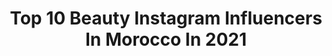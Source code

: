 ---
title: Top 10 Beauty Instagram Influencers In Morocco In 2021
description: >-
  Find top beauty Instagram influencers in Morocco in 2021. Most popular hashtags: #fashion #style #makeup #fashionblogger.
platform: Instagram
hits: 208
text_top: See the best Instagram profiles on inBeat.
text_bottom: Our database aggregates 208 Instagram influencers like this in Morocco for you to connect with.
profiles:
  - username: "_kawtar1"
    fullname: >-
      K  A  W  T  A  R | كوثر 🕊
    bio: >-
      إمرأة تعرف من أين يُؤكَل الفرح ﷽ ☪️ Influencer | blogger For collaboration 📥 #mohammedia #morocco ▪︎makeup , beauty , lifestyle , fashion ,hijaber
    location: "Morocco"
    followers: 26317
    engagement: 633
    commentsToLikes: 0.071920
    id: ckap025c2oe0s0i781y7gp2rl
    verified: false
    hashtags: "#hijabootd, #modesty, #chichijab, #hijabstyleicon"
  - username: "happylittlefrenchie"
    fullname: >-
      Ouiame 💫
    bio: >-
      Fashion • Beauty • Kids Happy Mom of Mia & Léna 📍Paris 🇫🇷 💌 happylittlefrenchie@gmail.com
    location: "Morocco"
    followers: 10401
    engagement: 467
    commentsToLikes: 0.101167
    id: ck5hmgq2ylx710i111jf5gxxd
    verified: false
    hashtags: "#lvbag, #womenwithstyle, #lookdujour, #sofitelmarrakech"
  - username: "malak_beauteam"
    fullname: >-
      𝙼𝚊𝚕𝚊𝚔 𝚃𝚘𝚞𝚖𝚒
    bio: >-
      Proud moroccan girl 🇲🇦 📍Antwerp Youtuber🎥 | Beauty💄 | Fashion 👠 👻—> toumi.malak
    location: "Morocco"
    followers: 12210
    engagement: 704
    commentsToLikes: 0.036540
    id: ck8t423fq58dh0j780wq5yjk2
    verified: false
    hashtags: "#fashionpost, #morocco, #me, #photoaday"
  - username: "safae.ntifi.benchrif"
    fullname: >-
      🎀 Safae / صفاء 🎀
    bio: >-
      إهتمِي بنفسِك وكُوني أقوى مما يظنونْ، فكيُدك عظيّم 👸 ❤ Influencer ❤ Blogueur ❤ beauty ❤lifestyle
    location: "Morocco"
    followers: 261767
    engagement: 59
    commentsToLikes: 0.061557
    id: ck134hn56wgqz0i19hkp8umfn
    verified: false
    hashtags: "#djelaba, #safae, #beldistyle, #casablanca"
  - username: "fati.gmh"
    fullname: >-
      𝗙𝗮𝘁𝗶 𝗚𝗺𝗵 🤍
    bio: >-
      ♉️ • Model 📸 • Owner @gmh.hairoil 💆🏻‍♀️ • Beauty addict 💄 • Snapchat 👻: Fatigmh • Rabat, Morocco📍
    location: "Morocco"
    followers: 27933
    engagement: 508
    commentsToLikes: 0.020800
    id: ck0vzqq7bafro0i1904bsek6e
    verified: false
    hashtags: "#ramadan2020, #picoftheday, #girlsnights, #aboutlastnight"
  - username: "yasminadaas"
    fullname: >-
      Yasmine Daas | ياسمين دعاس
    bio: >-
      Personal Style | Fashion | Travel | Beauty | Lifestyle Palestinian✌🏻 Contact: daasisgood@gmail.com YouTube: YASMINE DAAS | Styling page: @yd.styling
    location: "Morocco"
    followers: 51785
    engagement: 418
    commentsToLikes: 0.044766
    id: ck14j2idqiauu0i194hnqzaoe
    verified: false
    hashtags: "#bloggerstyle, #lockdownlife, #covid, #fashionblogger"
  - username: "anitasibul"
    fullname: >-
      Anita Sibul | Fashion & Travel
    bio: >-
      🗝 #outfits #beauty #shopping #traveltips 📍 Tallinn 📩 anitasibulofficial@gmail.com 💻Founder of @kullakaevurkoolitused ⬇️About me⬇️
    location: "Morocco"
    followers: 18250
    engagement: 291
    commentsToLikes: 0.167625
    id: ck5hml0kcm5f00i1174kimd85
    verified: false
    hashtags: "#loosimine, #auhinnam, #todaysoutfit, #elegantstyle"
  - username: "sarah_abyak"
    fullname: >-
      Sarah_abyak
    bio: >-
      📍Casablanca🇲🇦 • Makeup & Beauty For Collaborations & Publicities : 📩saraaakouch25@gmail.com
    location: "Morocco"
    followers: 34241
    engagement: 206
    commentsToLikes: 0.165321
    id: ck8taxalwtgj10j78pmcfnlgk
    verified: false
    hashtags: "#marocaine, #tangier, #pre, #caftanmarocain"
  - username: "sfatimazahraa"
    fullname: >-
      Fatimazahra Sel 🇲🇦
    bio: >-
      💄/ Fashion beauty & lifestyle 🕊/ hijab 📍/ RABAT 📥/ For collaborations fatimazohra.selhami@gmail.com
    location: "Morocco"
    followers: 37189
    engagement: 193
    commentsToLikes: 0.206039
    id: ckaoult3v0tp10i78ezrrkgyz
    verified: false
    hashtags: "#fashionblogger, #look, #makeup, #photoshoot"
  - username: "feda_mak"
    fullname: >-
      FEDA MAHMOUD  |  فداء محمود
    bio: >-
      Interior Architect 📐 Beauty-Fashion-lifestyle 📍living in Jerusalem -القدس Jordanian 🇯🇴 🇲🇦🇵🇸married💍 Snapchat: Feda_mak Working at @JACCO_autism
    location: "Morocco"
    followers: 83864
    engagement: 168
    commentsToLikes: 0.270438
    id: ck13655vr4sss0i19cn2wpfmj
    verified: false
    hashtags: "#jordan, #blogger, #staysafe, #quarantine"
---